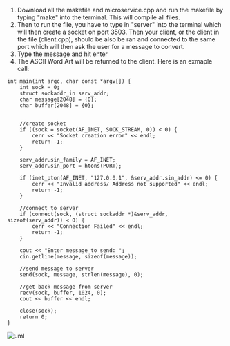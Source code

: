 1. Download all the makefile and microservice.cpp and run the makefile by typing "make" into the terminal. This will compile all files.
2. Then to run the file, you have to type in "server" into the terminal which will then create a socket on port 3503. Then your client, or the client in the file (client.cpp), should be also be ran and connected to the same port which will then ask the user for a message to convert.
3. Type the message and hit enter
4. The ASCII Word Art will be returned to the client.
Here is an exmaple call:
```
int main(int argc, char const *argv[]) {
    int sock = 0;
    struct sockaddr_in serv_addr;
    char message[2048] = {0};
    char buffer[2048] = {0};

    
    //create socket
    if ((sock = socket(AF_INET, SOCK_STREAM, 0)) < 0) {
        cerr << "Socket creation error" << endl;
        return -1;
    }

    serv_addr.sin_family = AF_INET;
    serv_addr.sin_port = htons(PORT);

    if (inet_pton(AF_INET, "127.0.0.1", &serv_addr.sin_addr) <= 0) {
        cerr << "Invalid address/ Address not supported" << endl;
        return -1;
    }

    //connect to server
    if (connect(sock, (struct sockaddr *)&serv_addr, sizeof(serv_addr)) < 0) {
        cerr << "Connection Failed" << endl;
        return -1;
    }

    cout << "Enter message to send: ";
    cin.getline(message, sizeof(message));

    //send message to server
    send(sock, message, strlen(message), 0);

    //get back message from server
    recv(sock, buffer, 1024, 0);
    cout << buffer << endl;

    close(sock);
    return 0;
}

```

![uml](https://github.com/raymondcen/cs361/assets/109717872/6fa705fc-c8b5-4f46-8dfc-1553fcb346cd)

